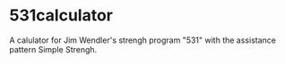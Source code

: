 # 531calculator

A calulator for Jim Wendler's strengh program "531" with the assistance pattern Simple Strengh.
